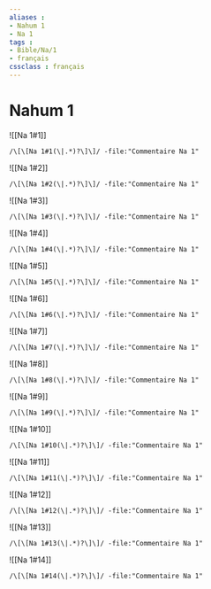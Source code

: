```yaml
---
aliases : 
- Nahum 1
- Na 1
tags : 
- Bible/Na/1
- français
cssclass : français
---
```


# Nahum 1

![[Na 1#1]]

```query
/\[\[Na 1#1(\|.*)?\]\]/ -file:"Commentaire Na 1"
```

![[Na 1#2]]

```query
/\[\[Na 1#2(\|.*)?\]\]/ -file:"Commentaire Na 1"
```

![[Na 1#3]]

```query
/\[\[Na 1#3(\|.*)?\]\]/ -file:"Commentaire Na 1"
```

![[Na 1#4]]

```query
/\[\[Na 1#4(\|.*)?\]\]/ -file:"Commentaire Na 1"
```

![[Na 1#5]]

```query
/\[\[Na 1#5(\|.*)?\]\]/ -file:"Commentaire Na 1"
```

![[Na 1#6]]

```query
/\[\[Na 1#6(\|.*)?\]\]/ -file:"Commentaire Na 1"
```

![[Na 1#7]]

```query
/\[\[Na 1#7(\|.*)?\]\]/ -file:"Commentaire Na 1"
```

![[Na 1#8]]

```query
/\[\[Na 1#8(\|.*)?\]\]/ -file:"Commentaire Na 1"
```

![[Na 1#9]]

```query
/\[\[Na 1#9(\|.*)?\]\]/ -file:"Commentaire Na 1"
```

![[Na 1#10]]

```query
/\[\[Na 1#10(\|.*)?\]\]/ -file:"Commentaire Na 1"
```

![[Na 1#11]]

```query
/\[\[Na 1#11(\|.*)?\]\]/ -file:"Commentaire Na 1"
```

![[Na 1#12]]

```query
/\[\[Na 1#12(\|.*)?\]\]/ -file:"Commentaire Na 1"
```

![[Na 1#13]]

```query
/\[\[Na 1#13(\|.*)?\]\]/ -file:"Commentaire Na 1"
```

![[Na 1#14]]

```query
/\[\[Na 1#14(\|.*)?\]\]/ -file:"Commentaire Na 1"
```

